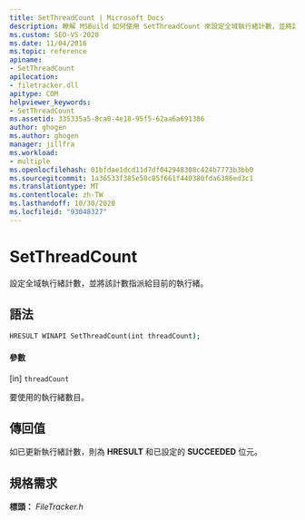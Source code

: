 ```yaml
---
title: SetThreadCount | Microsoft Docs
description: 瞭解 MSBuild 如何使用 SetThreadCount 來設定全域執行緒計數，並將該計數指派給目前的執行緒。
ms.custom: SEO-VS-2020
ms.date: 11/04/2016
ms.topic: reference
apiname:
- SetThreadCount
apilocation:
- filetracker.dll
apitype: COM
helpviewer_keywords:
- SetThreadCount
ms.assetid: 335335a5-8ca0-4e18-95f5-62aa6a691386
author: ghogen
ms.author: ghogen
manager: jillfra
ms.workload:
- multiple
ms.openlocfilehash: 01bfdae1dcd11d7df042948308c424b7773b3bb0
ms.sourcegitcommit: 1a36533f385e50c05f661f440380fda6386ed3c1
ms.translationtype: MT
ms.contentlocale: zh-TW
ms.lasthandoff: 10/30/2020
ms.locfileid: "93048327"
---
```

# <a name="setthreadcount"></a>SetThreadCount

設定全域執行緒計數，並將該計數指派給目前的執行緒。

## <a name="syntax"></a>語法

```cmd
HRESULT WINAPI SetThreadCount(int threadCount);
```

#### <a name="parameters"></a>參數

[in] `threadCount`

 要使用的執行緒數目。

## <a name="return-value"></a>傳回值

 如已更新執行緒計數，則為 **HRESULT** 和已設定的 **SUCCEEDED** 位元。

## <a name="requirements"></a>規格需求

 **標頭：** *FileTracker.h*